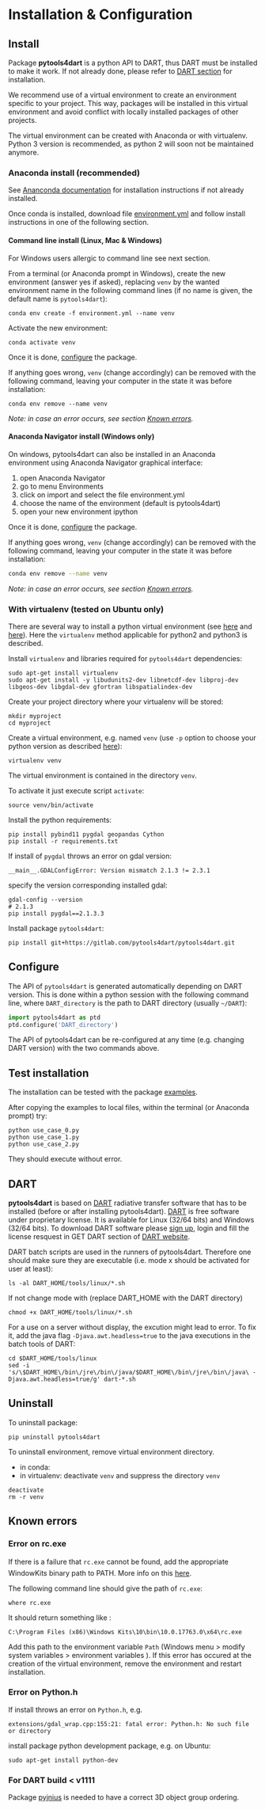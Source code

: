 # Installation & Configuration

## Install

Package __pytools4dart__ is a python API to DART, thus DART must be installed to make it work.
If not already done, please refer to [DART section](#dart) for installation.

We recommend use of a virtual environment to create an environment specific to your project.
This way, packages will be installed in this virtual environment and avoid conflict with locally installed packages of other projects.

The virtual environment can be created with Anaconda
or with virtualenv. Python 3 version is recommended, as python 2 will soon not be maintained anymore.

### Anaconda install (recommended)

See [Ananconda documentation](https://www.anaconda.com/distribution) 
for installation instructions if not already installed.
 
Once conda is installed, download file [environment.yml](https://gitlab.com/pytools4dart/pytools4dart/blob/master/environment.yml)
and follow install instructions in one of the following section. 

#### Command line install (Linux, Mac & Windows)

For Windows users allergic to command line see next section.

From a terminal (or Anaconda prompt in Windows), create the new environment (answer yes if asked), 
replacing `venv` by the wanted environment name in the following command lines
(if no name is given, the default name is `pytools4dart`):
```commandline
conda env create -f environment.yml --name venv
```
Activate the new environment:
```commandline
conda activate venv
``` 
Once it is done, [configure](#configure) the package.

If anything goes wrong, `venv` (change accordingly) can be removed with the following command, 
leaving your computer in the state it was before installation:
```commandline
conda env remove --name venv
``` 

_Note: in case an error occurs, see section [Known errors](#known-errors)._


#### Anaconda Navigator install (Windows only)

On windows, pytools4dart can also be installed in an Anaconda environment
using Anaconda Navigator graphical interface:

1. open Anaconda Navigator
1. go to menu Environments
1. click on import and select the file environment.yml
1. choose the name of the environment (default is pytools4dart)
1. open your new environment ipython

Once it is done, [configure](#configure) the package.

If anything goes wrong, `venv` (change accordingly) can be removed with the following command, 
leaving your computer in the state it was before installation:
```bash
conda env remove --name venv
``` 

_Note: in case an error occurs, see section [Known errors](#known-errors)._


### With virtualenv (tested on Ubuntu only)

There are several way to install a python virtual environment (see [here](https://docs.python.org/3/library/venv.html)
and [here](https://stackoverflow.com/questions/1534210/use-different-python-version-with-virtualenv)). Here the `virtualenv`
method applicable for python2 and python3 is described.  

Install `virtualenv` and libraries required for `pytools4dart` dependencies:
```commandline
sudo apt-get install virtualenv
sudo apt-get install -y libudunits2-dev libnetcdf-dev libproj-dev libgeos-dev libgdal-dev gfortran libspatialindex-dev
```

Create your project directory where your virtualenv will be stored:
```commandline
mkdir myproject
cd myproject
```

Create a virtual environment, e.g. named `venv` (use `-p` option to choose your python version as described
[here](https://stackoverflow.com/questions/1534210/use-different-python-version-with-virtualenv)):
```commandline
virtualenv venv
```
The virtual environment is contained in the directory `venv`.

To activate it just execute script `activate`:
```commandline
source venv/bin/activate
```

Install the python requirements:

```
pip install pybind11 pygdal geopandas Cython
pip install -r requirements.txt
```

If install of `pygdal` throws an error on gdal version:
```
__main__.GDALConfigError: Version mismatch 2.1.3 != 2.3.1
```
specify the version corresponding installed gdal:
```commandline
gdal-config --version
# 2.1.3
pip install pygdal==2.1.3.3
``` 


Install package `pytools4dart`:
```commanline
pip install git+https://gitlab.com/pytools4dart/pytools4dart.git 
```


## Configure

The API of `pytools4dart` is generated automatically depending on DART version.
This is done within a python session with the following command line, 
where `DART_directory` is the path to DART directory (usually `~/DART`):

```python
import pytools4dart as ptd
ptd.configure('DART_directory')
```

The API of pytools4dart can be re-configured at any time (e.g. changing DART version)
with the two commands above.


## Test installation

The installation can be tested with the package [examples](https://gitlab.com/pytools4dart/pytools4dart/tree/master/examples).   

After copying the examples to local files, within the terminal (or Anaconda prompt) try:
```commandline
python use_case_0.py
python use_case_1.py
python use_case_2.py
```
They should execute without error.

## DART

**pytools4dart** is based on [DART](http://www.cesbio.ups-tlse.fr/dart/index.php#/) radiative transfer software that has to be installed (before or after installing pytools4dart).
[DART](http://www.cesbio.ups-tlse.fr/dart/index.php#/) is free software under proprietary license. It is available for Linux (32/64 bits) and Windows (32/64 bits). To download DART software please [sign up](http://www.cesbio.ups-tlse.fr/dart/index.php#/getDart), login and fill the license resquest in GET DART section of [DART website](http://www.cesbio.ups-tlse.fr/dart/index.php#/).
 
DART batch scripts are used in the runners of pytools4dart.
Therefore one should make sure they are executable (i.e. mode x should be activated for user at least):
```commandline
ls -al DART_HOME/tools/linux/*.sh 
```

If not change mode with (replace DART_HOME with the DART directory)
```commandline
chmod +x DART_HOME/tools/linux/*.sh
```

For a use on a server without display, the excution might lead to error.
To fix it, add the java flag `-Djava.awt.headless=true` to the java executions in the batch tools of DART:
```commandline
cd $DART_HOME/tools/linux
sed -i 's/\$DART_HOME\/bin\/jre\/bin\/java/$DART_HOME\/bin\/jre\/bin\/java\ -Djava.awt.headless=true/g' dart-*.sh
```

## Uninstall

To uninstall package:
```commandline
pip uninstall pytools4dart
```

To uninstall environment, remove virtual environment directory.

- in conda: 
- in virtualenv: deactivate `venv` and suppress the directory `venv`
```commandline
deactivate
rm -r venv
```


## Known errors

### Error on rc.exe

If there is a failure that `rc.exe` cannot be found, add the appropriate WindowKits binary path to PATH.
More info on this [here](https://stackoverflow.com/questions/14372706/visual-studio-cant-build-due-to-rc-exe).

The following command line should give the path of `rc.exe`:
```commandline
where rc.exe
```
It should return something like :
```
C:\Program Files (x86)\Windows Kits\10\bin\10.0.17763.0\x64\rc.exe
```

Add this path to the environment variable `Path` (Windows menu > modify system variables > environment variables ).
If this error has occured at the creation of the virtual environment, remove the environment and restart installation. 


### Error on Python.h

If install throws an error on `Python.h`, e.g.
```
extensions/gdal_wrap.cpp:155:21: fatal error: Python.h: No such file or directory
```
install package python development package, e.g. on Ubuntu:
```commandline
sudo apt-get install python-dev
```

### For DART build < v1111

Package [pyjnius](https://github.com/kivy/pyjnius) is needed to have a correct 3D object group ordering.

